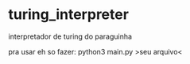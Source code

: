 # turing_interpreter
interpretador de turing do paraguinha

pra usar eh so fazer: python3 main.py >seu arquivo<